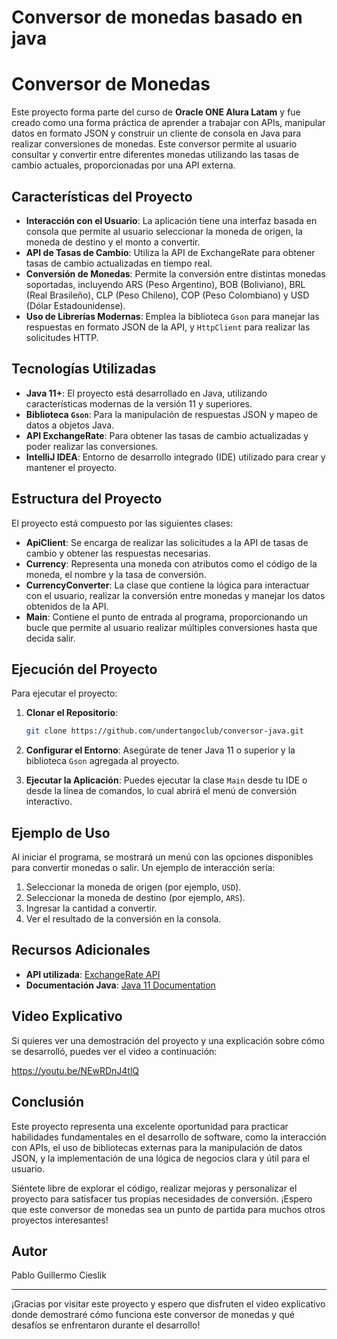 # Conversor de monedas basado en java

# Conversor de Monedas

Este proyecto forma parte del curso de **Oracle ONE Alura Latam** y fue creado como una forma práctica de aprender a trabajar con APIs, manipular datos en formato JSON y construir un cliente de consola en Java para realizar conversiones de monedas. Este conversor permite al usuario consultar y convertir entre diferentes monedas utilizando las tasas de cambio actuales, proporcionadas por una API externa.

## Características del Proyecto

- **Interacción con el Usuario**: La aplicación tiene una interfaz basada en consola que permite al usuario seleccionar la moneda de origen, la moneda de destino y el monto a convertir.
- **API de Tasas de Cambio**: Utiliza la API de ExchangeRate para obtener tasas de cambio actualizadas en tiempo real.
- **Conversión de Monedas**: Permite la conversión entre distintas monedas soportadas, incluyendo ARS (Peso Argentino), BOB (Boliviano), BRL (Real Brasileño), CLP (Peso Chileno), COP (Peso Colombiano) y USD (Dólar Estadounidense).
- **Uso de Librerías Modernas**: Emplea la biblioteca `Gson` para manejar las respuestas en formato JSON de la API, y `HttpClient` para realizar las solicitudes HTTP.

## Tecnologías Utilizadas

- **Java 11+**: El proyecto está desarrollado en Java, utilizando características modernas de la versión 11 y superiores.
- **Biblioteca `Gson`**: Para la manipulación de respuestas JSON y mapeo de datos a objetos Java.
- **API ExchangeRate**: Para obtener las tasas de cambio actualizadas y poder realizar las conversiones.
- **IntelliJ IDEA**: Entorno de desarrollo integrado (IDE) utilizado para crear y mantener el proyecto.

## Estructura del Proyecto

El proyecto está compuesto por las siguientes clases:

- **ApiClient**: Se encarga de realizar las solicitudes a la API de tasas de cambio y obtener las respuestas necesarias.
- **Currency**: Representa una moneda con atributos como el código de la moneda, el nombre y la tasa de conversión.
- **CurrencyConverter**: La clase que contiene la lógica para interactuar con el usuario, realizar la conversión entre monedas y manejar los datos obtenidos de la API.
- **Main**: Contiene el punto de entrada al programa, proporcionando un bucle que permite al usuario realizar múltiples conversiones hasta que decida salir.

## Ejecución del Proyecto

Para ejecutar el proyecto:

1. **Clonar el Repositorio**:
   ```bash
   git clone https://github.com/undertangoclub/conversor-java.git
   ```

2. **Configurar el Entorno**: Asegúrate de tener Java 11 o superior y la biblioteca `Gson` agregada al proyecto.

3. **Ejecutar la Aplicación**: Puedes ejecutar la clase `Main` desde tu IDE o desde la línea de comandos, lo cual abrirá el menú de conversión interactivo.

## Ejemplo de Uso

Al iniciar el programa, se mostrará un menú con las opciones disponibles para convertir monedas o salir. Un ejemplo de interacción sería:

1. Seleccionar la moneda de origen (por ejemplo, `USD`).
2. Seleccionar la moneda de destino (por ejemplo, `ARS`).
3. Ingresar la cantidad a convertir.
4. Ver el resultado de la conversión en la consola.

## Recursos Adicionales

- **API utilizada**: [ExchangeRate API](https://www.exchangerate-api.com/docs/java-currency-api)
- **Documentación Java**: [Java 11 Documentation](https://docs.oracle.com/en/java/javase/11/)

## Video Explicativo

Si quieres ver una demostración del proyecto y una explicación sobre cómo se desarrolló, puedes ver el video a continuación:

https://youtu.be/NEwRDnJ4tlQ


## Conclusión

Este proyecto representa una excelente oportunidad para practicar habilidades fundamentales en el desarrollo de software, como la interacción con APIs, el uso de bibliotecas externas para la manipulación de datos JSON, y la implementación de una lógica de negocios clara y útil para el usuario.

Siéntete libre de explorar el código, realizar mejoras y personalizar el proyecto para satisfacer tus propias necesidades de conversión. ¡Espero que este conversor de monedas sea un punto de partida para muchos otros proyectos interesantes!

## Autor

Pablo Guillermo Cieslik

---

¡Gracias por visitar este proyecto y espero que disfruten el video explicativo donde demostraré cómo funciona este conversor de monedas y qué desafíos se enfrentaron durante el desarrollo!


